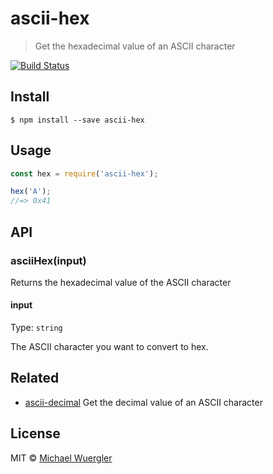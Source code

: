 # ascii-hex

> Get the hexadecimal value of an ASCII character

[![Build Status](https://travis-ci.org/radiovisual/ascii-hex.svg?branch=master)](https://travis-ci.org/radiovisual/ascii-hex)


## Install

```
$ npm install --save ascii-hex
```


## Usage

```js
const hex = require('ascii-hex');

hex('A');
//=> 0x41
```


## API

### asciiHex(input)

Returns the hexadecimal value of the ASCII character

#### input

Type: `string`

The ASCII character you want to convert to hex.

## Related

- [ascii-decimal](https://github.com/radiovisual/ascii-decimal) Get the decimal value of an ASCII character

## License

MIT © [Michael Wuergler](http://numetriclabs.com)
